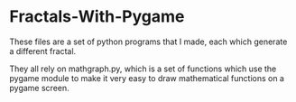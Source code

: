# Fractals-With-Pygame
These files are a set of python programs that I made, each which generate a different fractal.

They all rely on mathgraph.py, which is a set of functions which use the pygame module to make it very easy to draw mathematical functions on a pygame screen.
